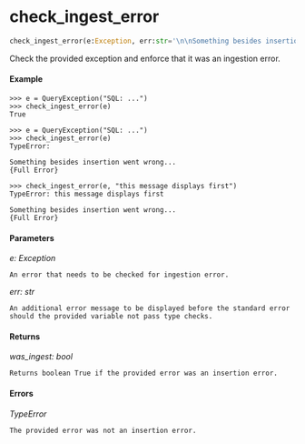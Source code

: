 <h1 id="datasetdatabase.utils.checks.check_ingest_error">check_ingest_error</h1>

```python
check_ingest_error(e:Exception, err:str='\n\nSomething besides insertion went wrong...\n{e}\n') -> Union[bool, TypeError]
```

Check the provided exception and enforce that it was an ingestion error.


#### Example
```
>>> e = QueryException("SQL: ...")
>>> check_ingest_error(e)
True

>>> e = QueryException("SQL: ...")
>>> check_ingest_error(e)
TypeError:

Something besides insertion went wrong...
{Full Error}

>>> check_ingest_error(e, "this message displays first")
TypeError: this message displays first

Something besides insertion went wrong...
{Full Error}

```


#### Parameters
*e: Exception*

    An error that needs to be checked for ingestion error.

*err: str*

    An additional error message to be displayed before the standard error
    should the provided variable not pass type checks.


#### Returns
*was_ingest: bool*

    Returns boolean True if the provided error was an insertion error.


#### Errors
*TypeError*

    The provided error was not an insertion error.


